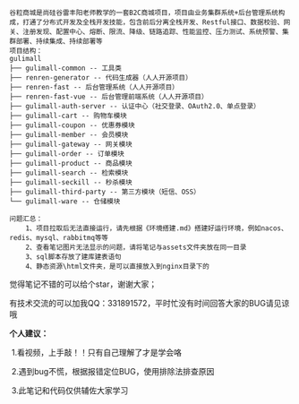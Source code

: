 ```
谷粒商城是尚硅谷雷丰阳老师教学的一套B2C商城项目，项目由业务集群系统+后台管理系统构成，打通了分布式开发及全栈开发技能，包含前后分离全栈开发、Restful接口、数据校验、网关、注册发现、配置中心、熔断、限流、降级、链路追踪、性能监控、压力测试、系统预警、集群部署、持续集成、持续部署等
项目结构：
gulimall
├── gulimall-common -- 工具类
├── renren-generator -- 代码生成器（人人开源项目）
├── renren-fast -- 后台管理系统（人人开源项目）
├── renren-fast-vue -- 后台管理前端系统（人人开源项目）
├── gulimall-auth-server -- 认证中心（社交登录、OAuth2.0、单点登录）
├── gulimall-cart -- 购物车模块
├── gulimall-coupon -- 优惠券模块
├── gulimall-member -- 会员模块
├── gulimall-gateway -- 网关模块
├── gulimall-order -- 订单模块
├── gulimall-product -- 商品模块
├── gulimall-search -- 检索模块
├── gulimall-seckill -- 秒杀模块
├── gulimall-third-party -- 第三方模块（短信、OSS）
└── gulimall-ware -- 仓储模块

问题汇总：
    1、项目拉取后无法直接运行，请先根据《环境搭建.md》搭建好运行环境，例如nacos、redis、mysql、rabbitmq等等
    2、查看笔记图片无法显示的问题，请将笔记与assets文件夹放在同一目录
    3、sql脚本存放了建库建表语句
    4、静态资源\html文件夹，是可以直接放入到nginx目录下的
```

觉得笔记不错的可以给个star，谢谢大家；

有技术交流的可以加我QQ：331891572，平时忙没有时间回答大家的BUG请见谅哦



**个人建议：**

​	1.看视频，上手敲！！只有自己理解了才是学会咯

​	2.遇到bug不慌，根据报错定位BUG，使用排除法排查原因

​	3.此笔记和代码仅供辅佐大家学习

